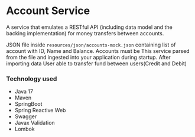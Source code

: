 # Account Service

A service that emulates a RESTful API (including data model and the backing implementation)
for money transfers between accounts.

JSON file inside ``resources/json/accounts-mock.json`` containing list of account with ID, Name and Balance. Accounts must be
This service parsed from the file and ingested into your application during startup. After importing data User able to transfer fund between users(Credit and Debit)



### Technology used 
* Java 17
* Maven
* SpringBoot
* Spring Reactive Web
* Swagger
* Javax Validation
* Lombok
